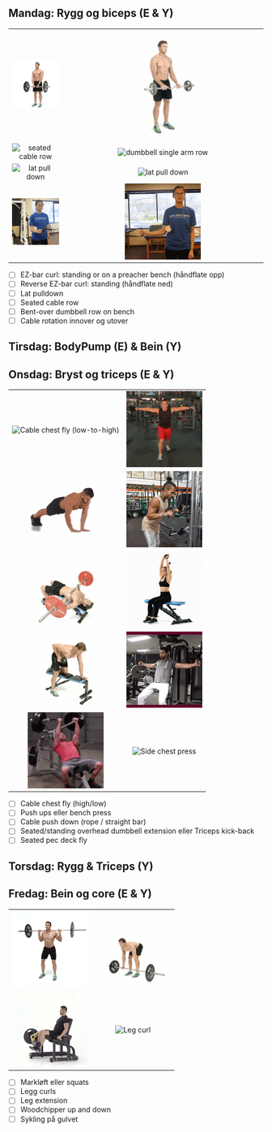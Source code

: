 ## Mandag: Rygg og biceps (E & Y)

|||  
|:-:|:-:|  
|![EZ-bar curl](./media/bilder/biceps/ez-bar-curl.gif) | ![reverse EZ-bar curl](./media/bilder/biceps/reverse-ez-bar-curl.gif)|
|![seated cable row](./media/bilder/rygg/seated-cable-row.gif)|![dumbbell single arm row](./media/bilder/rygg/dumbbell-single-arm-row.gif)|
|![lat pull down](./media/bilder/rygg/lat-pull-down-1.gif)|![lat pull down](./media/bilder/rygg/lat-pull-down-2.gif)|
|![external cable shoulder rotation](./media/bilder/biceps/external-shoulder-rotation-cable.gif) | ![internal cable shoulder rotation](./media/bilder/biceps/internal-shoulder-rotation-cable.gif)|  

- [ ] EZ-bar curl: standing or on a preacher bench (håndflate opp)  
- [ ] Reverse EZ-bar curl: standing (håndflate ned)  
- [ ] Lat pulldown  
- [ ] Seated cable row  
- [ ] Bent-over dumbbell row on bench  
- [ ] Cable rotation innover og utover  

## Tirsdag: BodyPump (E) & Bein (Y)

## Onsdag: Bryst og triceps (E & Y)

|||  
|:-:|:-:|  
|![Cable chest fly (low-to-high)](./media/bilder/bryst/cable-chest-fly-low-1.gif) | ![Cable chest fly (high-to-low)](./media/bilder/bryst/cable-chest-fly-high-1.gif)|  
|![Push-up](./media/bilder/bryst/pushup-close-grip.gif) | ![Cable push down](./media/bilder/triceps/cable-push-down-2.gif)|  
|![Decline bench press](./media/bilder/bryst/decline-bench-press.gif) | ![Dumbbell overhead extension](./media/bilder/triceps/dumbbell-overhead-extension-3.gif)|  
|![Triceps kick back](./media/bilder/triceps/triceps-kick-back.gif) | ![Pec deck fly](./media/bilder/bryst/pec-deck.gif)|  
|![Chest press](./media/bilder/bryst/bench-press-1.gif) | ![Side chest press](./media/bilder/bryst/side-chest-press.gif)|  

- [ ] Cable chest fly (high/low)  
- [ ] Push ups eller bench press  
- [ ] Cable push down (rope / straight bar)
- [ ] Seated/standing overhead dumbbell extension eller Triceps kick-back  
- [ ] Seated pec deck fly

## Torsdag: Rygg & Triceps (Y)

## Fredag: Bein og core (E & Y)

|||
|:-:|:-:|
|![Squat](./media/bilder/bein/squat.gif) | ![Deadlift](./media/bilder/rygg/deadlift-straight.gif)|
|![Leg extension](./media/bilder/bein/leg-extension.gif) | ![Leg curl](./media/bilder/bein/leg-curl-lying.gif)|

- [ ] Markløft eller squats
- [ ] Legg curls
- [ ] Leg extension
- [ ] Woodchipper up and down 
- [ ] Sykling på gulvet